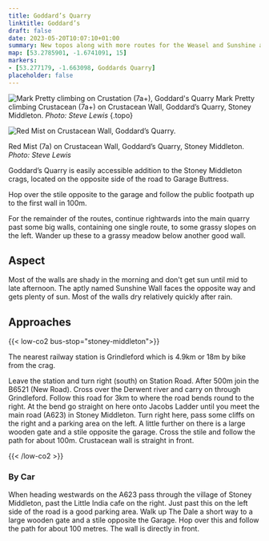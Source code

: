 ```yaml
---
title: Goddard’s Quarry
linktitle: Goddard’s
draft: false
date: 2023-05-20T10:07:10+01:00
summary: New topos along with more routes for the Weasel and Sunshine areas.
map: [53.2785901, -1.6741091, 15]
markers:
- [53.277179, -1.663098, Goddards Quarry]
placeholder: false
---
```




![Mark Pretty climbing on Crustation (7a+), Goddard's Quarry](/img/peak/stoney/Stoney-South_Zippy.jpg)
Mark Pretty climbing Crustacean (7a+) on Crustacean Wall, Goddard&rsquo;s Quarry, Stoney Middleton. *Photo: Steve Lewis*
{.topo}


<div class="photo">
<img src="/img/peak/stoney/Goddards-Wall_Red-Mist.jpg" alt="Red Mist on Crustacean Wall, Goddard&rsquo;s Quarry.">
    <p>Red Mist (7a) on Crustacean Wall, Goddard’s Quarry, Stoney Middleton. <em>Photo: Steve Lewis</em></p>
</div>

Goddard’s Quarry is easily accessible addition to the Stoney Middleton crags, located on the opposite side of the road to Garage Buttress.

Hop over the stile opposite to the garage and follow the public footpath up to the first wall in 100m.

For the remainder of the routes, continue rightwards into the main quarry past some big walls, containing one single route, to some grassy slopes on the left. Wander up these to a grassy meadow below another good wall.

## Aspect

Most of the walls are shady in the morning and don't get sun until mid to late afternoon. The aptly named Sunshine Wall faces the opposite way and gets plenty of sun. Most of the walls dry relatively quickly after rain.

## Approaches

{{< low-co2 bus-stop="stoney-middleton">}}

The nearest railway station is Grindleford which is 4.9km or 18m by bike from the crag. 

Leave the station and turn right (south) on Station Road. After 500m join the B6521 (New Road). Cross over the Derwent river and carry on through Grindleford. Follow this road for 3km to where the road bends round to the right. At the bend go straight on here onto Jacobs Ladder until you meet the main road (A623) in Stoney Middleton. Turn right here, pass some cliffs on the right and a parking area on the left. A little further on there is a large wooden gate and a stile opposite the garage. Cross the stile and follow the path for about 100m. Crustacean wall is straight in front.


{{< /low-co2 >}}

### By Car

When heading westwards on the A623 pass through the village of Stoney Middleton, past the Little India cafe on the right. Just past this on the left side of the road is a good parking area. Walk up The Dale a short way to a large wooden gate and a stile opposite the Garage. Hop over this and follow the path for about 100 metres. The wall is directly in front.

  

